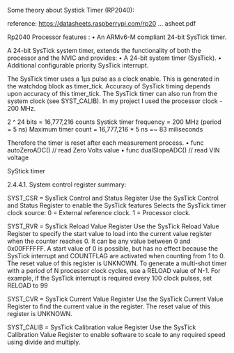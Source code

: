 Some theory about Systick Timer (RP2040):

reference: https://datasheets.raspberrypi.com/rp20 ... asheet.pdf

Rp2040 Processor features :
• An ARMv6-M compliant 24-bit SysTick timer.

A 24-bit SysTick system timer, extends the functionality of both the processor and the NVIC and provides:
• A 24-bit system timer (SysTick).
• Additional configurable priority SysTick interrupt.

The SysTick timer uses a 1μs pulse as a clock enable. This is generated in the watchdog block as timer_tick. Accuracy
of SysTick timing depends upon accuracy of this timer_tick. The SysTick timer can also run from the system clock (see
SYST_CALIB). In my project I used the processor clock - 200 MHz.

2 ^ 24 bits = 16,777,216 counts
Systick timer frequency = 200 MHz (period = 5 ns)
Maximum timer count = 16,777,216 * 5 ns =~ 83 miliseconds

Therefore the timer is reset after each measurement process.
• func autoZeroADC() // read Zero Volts value
• func dualSlopeADC() // read VIN voltage


SyStick timer

2.4.4.1. System control register summary:

SYST_CSR = SysTick Control and Status Register
Use the SysTick Control and Status Register to enable the SysTick features
Selects the SysTick timer clock source:
0 = External reference clock.
1 = Processor clock.

SYST_RVR = SysTick Reload Value Register
Use the SysTick Reload Value Register to specify the start value to load into the current value register when the
counter reaches 0. It can be any value between 0 and 0x00FFFFFF. A start value of 0 is possible, but has no effect
because the SysTick interrupt and COUNTFLAG are activated when counting from 1 to 0. The reset value of this
register is UNKNOWN.
To generate a multi-shot timer with a period of N processor clock cycles, use a RELOAD value of N-1. For example,
if the SysTick interrupt is required every 100 clock pulses, set RELOAD to 99

SYST_CVR = SysTick Current Value Register
Use the SysTick Current Value Register to find the current value in the register. The reset value of this register is
UNKNOWN.

SYST_CALIB = SysTick Calibration value Register
Use the SysTick Calibration Value Register to enable software to scale to any required speed using divide and
multiply.

